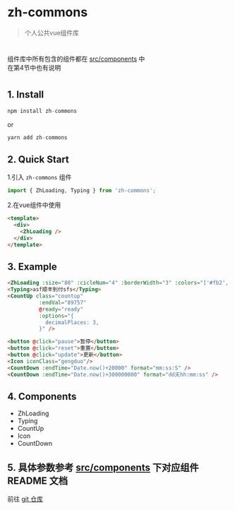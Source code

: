 # zh-commons

> 个人公共vue组件库

#
  组件库中所有包含的组件都在 [src/components](https://github.com/zonghua2016/zh-commons/tree/master/src/components) 中 <br/>
  在第4节中也有说明
#

## 1. Install
  ```js
  npm install zh-commons
  ```
  or
  ```js
  yarn add zh-commons
  ```

## 2. Quick Start
1.引入 `zh-commons` 组件
```js
import { ZhLoading, Typing } from 'zh-commons';
```

2.在vue组件中使用
```html
<template>
  <div>
    <ZhLoading />
  </div>
</template>
```
## 3. Example

``` html
<ZhLoading :size="80" :cicleNum="4" :borderWidth="3" :colors="['#fb2', '#8c4', '#0a9', '#17b']" />
<Typing>asf顺丰到付sfs</Typing>
<CountUp class="countup"
          :endVal="89757"
          @ready="ready"
          :options="{
            decimalPlaces: 3,
          }" />

<button @click="pause">暂停</button>
<button @click="reset">重置</button>
<button @click="update">更新</button> 
<Icon iconClass="gengduo"/>
<CountDown :endTime="Date.now()+20000" format="mm:ss:S" />
<CountDown :endTime="Date.now()+300000000" format="dd天hh:mm:ss" />
```
## 4. Components

- ZhLoading
- Typing
- CountUp
- Icon
- CountDown

## 5. 具体参数参考 [src/components](https://github.com/zonghua2016/zh-commons/tree/master/src/components) 下对应组件 README 文档
  前往 [git 仓库](https://github.com/zonghua2016/zh-commons.git)
